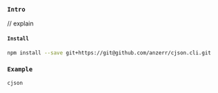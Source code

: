 
### `Intro`
// explain

#### `Install`
``` bash
npm install --save git+https://git@github.com/anzerr/cjson.cli.git
```

### `Example`
``` javascript
cjson
```
